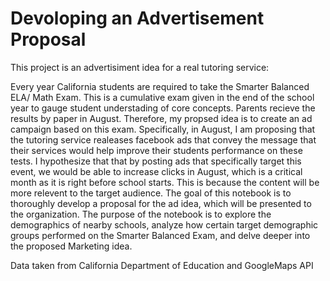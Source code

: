 # Devoloping an Advertisement Proposal
This project is an advertisiment idea for a real tutoring service: 

Every year California students are required to take the Smarter Balanced ELA/ Math Exam. This is a cumulative exam given in the end of the school year to gauge student understading of core concepts. Parents recieve the results by paper in August. Therefore, my propsed idea is to create an ad campaign based on this exam. Specifically, in August, I am proposing that the tutoring service realeases facebook ads that convey the message that their services would help improve their students performance on these tests. I hypothesize that that by posting ads that specifically target this event, we would be able to increase clicks in August, which is a critical month as it is right before school starts. This is because the content will be more relevent to the target audience. 
The goal of this notebook is to thoroughly develop a proposal for the ad idea, which will be presented to the organization. 
The purpose of the notebook is to explore the demographics of nearby schools, analyze how certain target demographic groups performed on the Smarter Balanced Exam, and delve deeper into the proposed Marketing idea.

 Data taken from California Department of Education and GoogleMaps API
